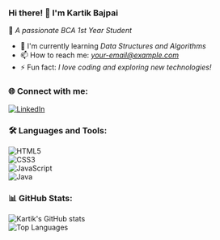 ### Hi there! 👋 I'm Kartik Bajpai  

🚀 *A passionate BCA 1st Year Student*  

- 🌱 I'm currently learning *Data Structures and Algorithms*  
- 📫 How to reach me: *your-email@example.com*  
- ⚡ Fun fact: *I love coding and exploring new technologies!*  

### 🌐 Connect with me:  
[![LinkedIn](https://img.shields.io/badge/LinkedIn-0A66C2?style=for-the-badge&logo=linkedin&logoColor=white)](your-linkedin-url)  

### 🛠 Languages and Tools:  
![HTML5](https://img.shields.io/badge/HTML5-E34F26?style=for-the-badge&logo=html5&logoColor=white)  
![CSS3](https://img.shields.io/badge/CSS3-1572B6?style=for-the-badge&logo=css3&logoColor=white)  
![JavaScript](https://img.shields.io/badge/JavaScript-F7DF1E?style=for-the-badge&logo=javascript&logoColor=black)  
![Java](https://img.shields.io/badge/Java-007396?style=for-the-badge&logo=java&logoColor=white)  

### 📊 GitHub Stats:  
![Kartik's GitHub stats](https://github-readme-stats.vercel.app/api?username=Kartik-Bajpai&show_icons=true&theme=dark)  
![Top Languages](https://github-readme-stats.vercel.app/api/top-langs/?username=Kartik-Bajpai&layout=compact&theme=dark)

